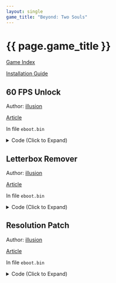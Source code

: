 ```yaml
---
layout: single
game_title: "Beyond: Two Souls"
---
```


# {{ page.game_title }}

[Game Index](/patch/#ps4)

[Installation Guide](/install-instructions/)

## 60 FPS Unlock

Author: [illusion](https://twitter.com/illusion0002)

[Article](https://illusion0001.github.io/patches/2021/07/01/QDR.Infraworld-Res-Letterbox-Patch/)

In file `eboot.bin`

<details>
<summary>Code (Click to Expand)</summary>

{% highlight none %}
BE 01 00 00 00 E8 98 DD A7 00

BE 00 00 00 00 E8 98 DD A7 00
{% endhighlight %}

</details>

## Letterbox Remover

Author: [illusion](https://twitter.com/illusion0002)

[Article](https://illusion0001.github.io/patches/2021/07/01/QDR.Infraworld-Res-Letterbox-Patch/)

In file `eboot.bin`

<details>
<summary>Code (Click to Expand)</summary>

{% highlight none %}
0F B6 F7 39 F1 74 1B

0F B6 F7 39 F1 75 1B
{% endhighlight %}

</details>

## Resolution Patch

Author: [illusion](https://twitter.com/illusion0002)

[Article](https://illusion0001.github.io/patches/2021/07/01/QDR.Infraworld-Res-Letterbox-Patch/)

In file `eboot.bin`

<details>
<summary>Code (Click to Expand)</summary>

{% highlight none %}
BE 80 07 00 00 BA 38 04 00 00

BE 40 06 00 00 BA 84 03 00 00
{% endhighlight %}

</details>
